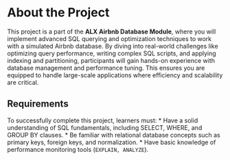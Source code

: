 # About the Project

This project is a part of the **ALX Airbnb Database Module**, where you will implement advanced SQL querying and optimization techniques to work with a simulated Airbnb database. By diving into real-world challenges like optimizing query performance, writing complex SQL scripts, and applying indexing and partitioning, participants will gain hands-on experience with database management and performance tuning. This ensures you are equipped to handle large-scale applications where efficiency and scalability are critical.

## Requirements
To successfully complete this project, learners must:
    * Have a solid understanding of SQL fundamentals, including SELECT, WHERE, and GROUP BY clauses.
    * Be familiar with relational database concepts such as primary keys, foreign keys, and normalization.
    * Have basic knowledge of performance monitoring tools (`EXPLAIN, ANALYZE`).



